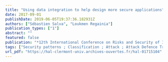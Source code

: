 ```yaml
---
title: "Using data integration to help design more secure applications"
date: 2017-09-01
publishDate: 2019-06-05T19:37:36.182931Z
authors: ["Sébastien Salva", "Loukmen Regainia"]
publication_types: ["1"]
abstract: ""
featured: false
publication: "*12th International Conference on Risks and Security of Internet and Systems (CRISIS'17)*"
tags: ["Security patterns ; Classification ; Attack ; Attack Defence Tree"]
url_pdf: "https://hal-clermont-univ.archives-ouvertes.fr/hal-01715104"
---
```


